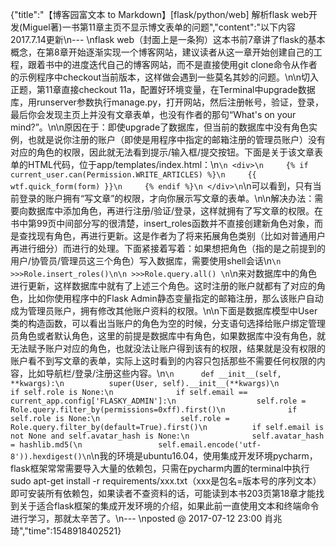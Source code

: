 {"title":"【博客园富文本 to Markdown】[flask/python/web] 解析flask web开发(Miguel著)一书第11章主页不显示博文表单的问题","content":"以下内容2017.7.14更新\n--- \nflask web（封面上是一条狗）这本书前7章讲了flask的基本概念，在第8章开始逐渐实现一个博客网站，建议读者从这一章开始创建自己的工程，跟着书中的进度迭代自己的博客网站，而不是直接使用git clone命令从作者的示例程序中checkout当前版本，这样做会遇到一些莫名其妙的问题。\n\n切入正题，第11章直接checkout 11a，配置好环境变量，在Terminal中upgrade数据库，用runserver参数执行manage.py，打开网站，然后注册帐号，验证，登录，最后你会发现主页上并没有文章表单，也没有作者的那句“What's on your mind?”。\n\n原因在于：即使upgrade了数据库，但当前的数据库中没有角色实例，也就是说你注册的账户（即使是用程序中指定的邮箱注册的管理员账户）没有对应的角色的权限，因此就无法看到提示/输入框/提交按钮。下面是关于该文章表单的HTML代码，位于app/templates/index.html：\n```\n <div>\n     {% if current_user.can(Permission.WRITE_ARTICLES) %}\n     {{ wtf.quick_form(form) }}\n     {% endif %}\n </div>\n```\n可以看到，只有当前登录的账户拥有“写文章”的权限，才向你展示写文章的表单。\n\n解决办法：需要向数据库中添加角色，再进行注册/验证/登录，这样就拥有了写文章的权限。在书中第99页中间部分写的很清楚，insert_roles函数并不直接创建新角色对象，而是查找现有角色，再进行更新。这是作者为了将来拓展角色类别（比如对普通用户再进行细分）而进行的处理。下面紧接着写着：如果想把角色（指的是之前提到的用户/协管员/管理员这三个角色）写入数据库，需要使用shell会话\n```\n >>>Role.insert_roles()\n\n >>>Role.query.all() \n```\n来对数据库中的角色进行更新，这样数据库中就有了上述三个角色。这时注册的账户就都有了对应的角色，比如你使用程序中的Flask Admin静态变量指定的邮箱注册，那么该账户自动成为管理员账户，拥有修改其他账户资料的权限。\n\n下面是数据库模型中User类的构造函数，可以看出当账户的角色为空的时候，分支语句选择给账户绑定管理员角色或者默认角色，这里的前提是数据库中有角色，如果数据库中没有角色，就无法赋予账户对应的角色，也就没法让账户得到该有的权限，结果就是没有权限的账户看不到写文章的表单，实际上这时看到的内容只包括那些不需要任何权限的内容，比如导航栏/登录/注册这些内容。\n```\n      def __init__(self, **kwargs):\n          super(User, self).__init__(**kwargs)\n          if self.role is None:\n              if self.email == current_app.config['FLASKY_ADMIN']:\n                  self.role = Role.query.filter_by(permissions=0xff).first()\n              if self.role is None:\n                  self.role = Role.query.filter_by(default=True).first()\n          if self.email is not None and self.avatar_hash is None:\n              self.avatar_hash = hashlib.md5(\n                 self.email.encode('utf-8')).hexdigest()\n```\n我的环境是ubuntu16.04，使用集成开发环境pycharm，flask框架常常需要导入大量的依赖包，只需在pycharm内置的terminal中执行sudo apt-get install -r requirements/xxx.txt（xxx是包名=版本号的序列文本）即可安装所有依赖包，如果读者不查资料的话，可能读到本书203页第18章才能找到关于适合flask框架的集成开发环境的介绍，如果此前一直使用文本和终端命令进行学习，那就太辛苦了。\n--- \nposted @ 2017-07-12 23:00 肖兆琦","time":1548918402521}